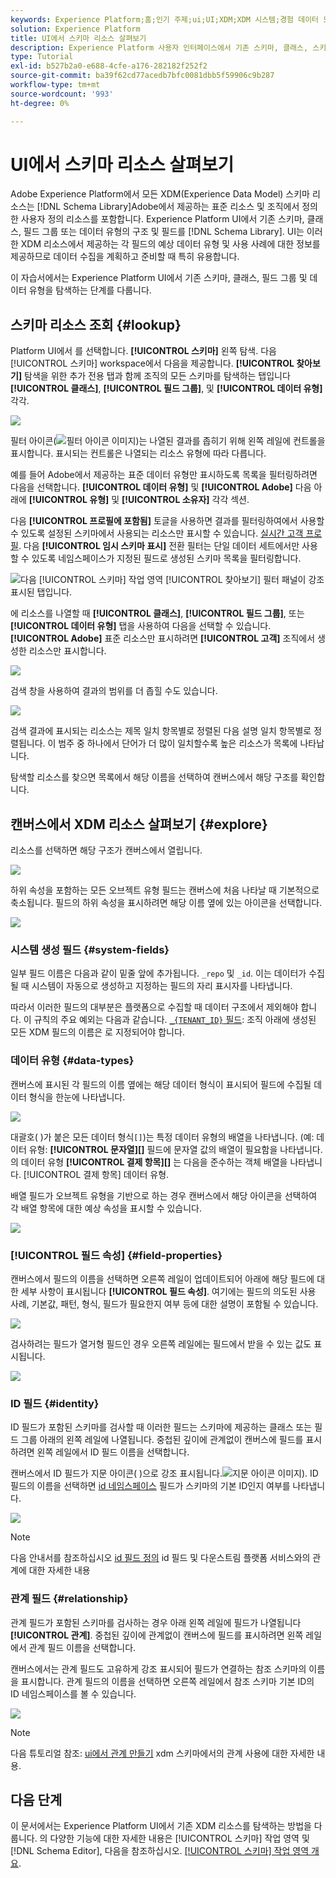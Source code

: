 ```yaml
---
keywords: Experience Platform;홈;인기 주제;ui;UI;XDM;XDM 시스템;경험 데이터 모델;경험 데이터 모델;경험 데이터 모델;경험 데이터 모델;데이터 모델;데이터 모델;탐색;클래스;필드 그룹;데이터 유형;스키마;
solution: Experience Platform
title: UI에서 스키마 리소스 살펴보기
description: Experience Platform 사용자 인터페이스에서 기존 스키마, 클래스, 스키마 필드 그룹 및 데이터 유형을 탐색하는 방법을 알아봅니다.
type: Tutorial
exl-id: b527b2a0-e688-4cfe-a176-282182f252f2
source-git-commit: ba39f62cd77acedb7bfc0081dbb5f59906c9b287
workflow-type: tm+mt
source-wordcount: '993'
ht-degree: 0%

---
```


# UI에서 스키마 리소스 살펴보기

Adobe Experience Platform에서 모든 XDM(Experience Data Model) 스키마 리소스는 [!DNL Schema Library]Adobe에서 제공하는 표준 리소스 및 조직에서 정의한 사용자 정의 리소스를 포함합니다. Experience Platform UI에서 기존 스키마, 클래스, 필드 그룹 또는 데이터 유형의 구조 및 필드를 [!DNL Schema Library]. UI는 이러한 XDM 리소스에서 제공하는 각 필드의 예상 데이터 유형 및 사용 사례에 대한 정보를 제공하므로 데이터 수집을 계획하고 준비할 때 특히 유용합니다.

이 자습서에서는 Experience Platform UI에서 기존 스키마, 클래스, 필드 그룹 및 데이터 유형을 탐색하는 단계를 다룹니다.

## 스키마 리소스 조회 {#lookup}

Platform UI에서 를 선택합니다. **[!UICONTROL 스키마]** 왼쪽 탐색. 다음 [!UICONTROL 스키마] workspace에서 다음을 제공합니다. **[!UICONTROL 찾아보기]** 탐색을 위한 추가 전용 탭과 함께 조직의 모든 스키마를 탐색하는 탭입니다 **[!UICONTROL 클래스]**, **[!UICONTROL 필드 그룹]**, 및 **[!UICONTROL 데이터 유형]** 각각.

![](../images/ui/explore/tabs.png)

필터 아이콘(![필터 아이콘 이미지](../images/ui/explore/icon.png))는 나열된 결과를 좁히기 위해 왼쪽 레일에 컨트롤을 표시합니다. 표시되는 컨트롤은 나열되는 리소스 유형에 따라 다릅니다.

예를 들어 Adobe에서 제공하는 표준 데이터 유형만 표시하도록 목록을 필터링하려면 다음을 선택합니다. **[!UICONTROL 데이터 유형]** 및 **[!UICONTROL Adobe]** 다음 아래에 **[!UICONTROL 유형]** 및 **[!UICONTROL 소유자]** 각각 섹션.

다음 **[!UICONTROL 프로필에 포함됨]** 토글을 사용하면 결과를 필터링하여에서 사용할 수 있도록 설정된 스키마에서 사용되는 리소스만 표시할 수 있습니다. [실시간 고객 프로필](../../profile/home.md). 다음 **[!UICONTROL 임시 스키마 표시]** 전환 필터는 단일 데이터 세트에서만 사용할 수 있도록 네임스페이스가 지정된 필드로 생성된 스키마 목록을 필터링합니다.

![다음 [!UICONTROL 스키마] 작업 영역 [!UICONTROL 찾아보기] 필터 패널이 강조 표시된 탭입니다.](../images/ui/explore/filter.png)

에 리소스를 나열할 때 **[!UICONTROL 클래스]**, **[!UICONTROL 필드 그룹]**, 또는 **[!UICONTROL 데이터 유형]** 탭을 사용하여 다음을 선택할 수 있습니다. **[!UICONTROL Adobe]** 표준 리소스만 표시하려면 **[!UICONTROL 고객]** 조직에서 생성한 리소스만 표시합니다.

![](../images/ui/explore/filter-data-type.png)

검색 창을 사용하여 결과의 범위를 더 좁힐 수도 있습니다.

![](../images/ui/explore/search.png)

검색 결과에 표시되는 리소스는 제목 일치 항목별로 정렬된 다음 설명 일치 항목별로 정렬됩니다. 이 범주 중 하나에서 단어가 더 많이 일치할수록 높은 리소스가 목록에 나타납니다.

탐색할 리소스를 찾으면 목록에서 해당 이름을 선택하여 캔버스에서 해당 구조를 확인합니다.

## 캔버스에서 XDM 리소스 살펴보기 {#explore}

리소스를 선택하면 해당 구조가 캔버스에서 열립니다.

![](../images/ui/explore/canvas.png)

하위 속성을 포함하는 모든 오브젝트 유형 필드는 캔버스에 처음 나타날 때 기본적으로 축소됩니다. 필드의 하위 속성을 표시하려면 해당 이름 옆에 있는 아이콘을 선택합니다.

![](../images/ui/explore/field-expand.png)

### 시스템 생성 필드 {#system-fields}

일부 필드 이름은 다음과 같이 밑줄 앞에 추가됩니다. `_repo` 및 `_id`. 이는 데이터가 수집될 때 시스템이 자동으로 생성하고 지정하는 필드의 자리 표시자를 나타냅니다.

따라서 이러한 필드의 대부분은 플랫폼으로 수집할 때 데이터 구조에서 제외해야 합니다. 이 규칙의 주요 예외는 다음과 같습니다. [`_{TENANT_ID}` 필드](../api/getting-started.md#know-your-tenant_id): 조직 아래에 생성된 모든 XDM 필드의 이름은 로 지정되어야 합니다.

### 데이터 유형 {#data-types}

캔버스에 표시된 각 필드의 이름 옆에는 해당 데이터 형식이 표시되어 필드에 수집될 데이터 형식을 한눈에 나타냅니다.

![](../images/ui/explore/data-types.png)

대괄호( )가 붙은 모든 데이터 형식`[]`)는 특정 데이터 유형의 배열을 나타냅니다. (예: 데이터 유형: **[!UICONTROL 문자열]\[]** 필드에 문자열 값의 배열이 필요함을 나타냅니다. 의 데이터 유형 **[!UICONTROL 결제 항목]\[]** 는 다음을 준수하는 객체 배열을 나타냅니다. [!UICONTROL 결제 항목] 데이터 유형.

배열 필드가 오브젝트 유형을 기반으로 하는 경우 캔버스에서 해당 아이콘을 선택하여 각 배열 항목에 대한 예상 속성을 표시할 수 있습니다.

![](../images/ui/explore/array-type.png)

### [!UICONTROL 필드 속성] {#field-properties}

캔버스에서 필드의 이름을 선택하면 오른쪽 레일이 업데이트되어 아래에 해당 필드에 대한 세부 사항이 표시됩니다 **[!UICONTROL 필드 속성]**. 여기에는 필드의 의도된 사용 사례, 기본값, 패턴, 형식, 필드가 필요한지 여부 등에 대한 설명이 포함될 수 있습니다.

![](../images/ui/explore/field-properties.png)

검사하려는 필드가 열거형 필드인 경우 오른쪽 레일에는 필드에서 받을 수 있는 값도 표시됩니다.

![](../images/ui/explore/enum-field.png)

### ID 필드 {#identity}

ID 필드가 포함된 스키마를 검사할 때 이러한 필드는 스키마에 제공하는 클래스 또는 필드 그룹 아래의 왼쪽 레일에 나열됩니다. 중첩된 깊이에 관계없이 캔버스에 필드를 표시하려면 왼쪽 레일에서 ID 필드 이름을 선택합니다.

캔버스에서 ID 필드가 지문 아이콘( )으로 강조 표시됩니다.![지문 아이콘 이미지](../images/ui/explore/identity-symbol.png)). ID 필드의 이름을 선택하면 [id 네임스페이스](../../identity-service/features/namespaces.md) 필드가 스키마의 기본 ID인지 여부를 나타냅니다.

![](../images/ui/explore/identity-field.png)

>[!NOTE]
>
>다음 안내서를 참조하십시오 [id 필드 정의](./fields/identity.md) id 필드 및 다운스트림 플랫폼 서비스와의 관계에 대한 자세한 내용

### 관계 필드 {#relationship}

관계 필드가 포함된 스키마를 검사하는 경우 아래 왼쪽 레일에 필드가 나열됩니다 **[!UICONTROL 관계]**. 중첩된 깊이에 관계없이 캔버스에 필드를 표시하려면 왼쪽 레일에서 관계 필드 이름을 선택합니다.

캔버스에서는 관계 필드도 고유하게 강조 표시되어 필드가 연결하는 참조 스키마의 이름을 표시합니다. 관계 필드의 이름을 선택하면 오른쪽 레일에서 참조 스키마 기본 ID의 ID 네임스페이스를 볼 수 있습니다.

![](../images/ui/explore/relationship-field.png)

>[!NOTE]
>
>다음 튜토리얼 참조: [ui에서 관계 만들기](../tutorials/relationship-ui.md) xdm 스키마에서의 관계 사용에 대한 자세한 내용.

## 다음 단계

이 문서에서는 Experience Platform UI에서 기존 XDM 리소스를 탐색하는 방법을 다룹니다. 의 다양한 기능에 대한 자세한 내용은 [!UICONTROL 스키마] 작업 영역 및 [!DNL Schema Editor], 다음을 참조하십시오. [[!UICONTROL 스키마] 작업 영역 개요](./overview.md).

